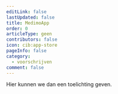 ```yaml
---
editLink: false
lastUpdated: false
title: MedimoApp
order: 0
articleType: geen
contributors: false
icon: cib:app-store
pageInfo: false
category:
  - voorschrijven
comment: false
---
```


Hier kunnen we dan een toelichting geven.

<Catalog />
